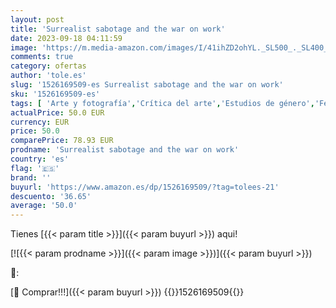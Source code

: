 ```yaml
---
layout: post
title: 'Surrealist sabotage and the war on work'
date: 2023-09-18 04:11:59
image: 'https://m.media-amazon.com/images/I/41ihZD2ohYL._SL500_._SL400_.jpg'
comments: true
category: ofertas
author: 'tole.es'
slug: '1526169509-es Surrealist sabotage and the war on work'
sku: '1526169509-es'
tags: [ 'Arte y fotografía','Crítica del arte','Estudios de género','Featured Categories','Historia','Historia de la edad moderna hasta el siglo XX','Historia del arte','Historia del arte por tema y concepto','Historia del siglo XX y XXI','Historia social y cultural','Historia, teoría y crítica de arte, cine y fotografía','Libros','Libros en idiomas extranjeros','Libros en inglés','Libros universitarios de ciencias sociales','Libros universitarios y de estudios superiores','Política','Regular Stores','Shops','Sociedad y ciencias sociales','Sociedad y cultura','Sociología','🇪🇸', ]
actualPrice: 50.0 EUR
currency: EUR
price: 50.0
comparePrice: 78.93 EUR
prodname: 'Surrealist sabotage and the war on work'
country: 'es'
flag: '🇪🇸'
brand: ''
buyurl: 'https://www.amazon.es/dp/1526169509/?tag=tolees-21'
descuento: '36.65'
average: '50.0'
---
```


Tienes [{{< param title >}}]({{< param buyurl >}}) aqui!

[![{{< param prodname >}}]({{< param image >}})]({{< param buyurl >}})

🔎:


[🛒 Comprar!!!]({{< param buyurl >}})
{{<world>}}1526169509{{</world>}}
